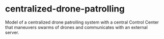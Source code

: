 # centralized-drone-patrolling
Model of a centralized drone patrolling system with a central Control Center that maneuvers swarms of drones and communicates with an external server.
